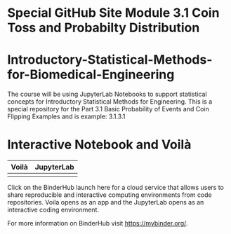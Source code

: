 # Special GitHub Site Module 3.1 Coin Toss and Probabilty Distribution
# Introductory-Statistical-Methods-for-Biomedical-Engineering

The course will be using JupyterLab Notebooks to support statistical concepts for Introductory Statistical Methods for Engineering. This is a special repository for the Part 3.1 Basic Probability of Events and Coin Flipping Examples and is example: 3.1.3.1

# Interactive Notebook and Voilà

| Voilà | JupyterLab |
| :-----------------------: | :---------------------: |
|   |   |

Click on the BinderHub launch here for a cloud service that allows users to share reproducible and interactive computing environments from code repositories.  Voila opens as an app and the JupyterLab opens as an interactive coding environment.


For more information on BinderHub visit https://mybinder.org/.
